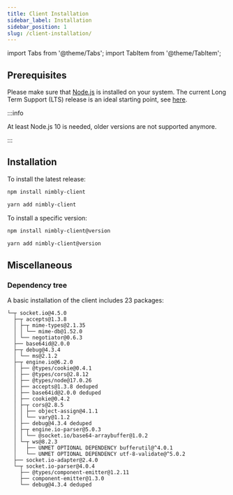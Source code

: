 ```yaml
---
title: Client Installation
sidebar_label: Installation
sidebar_position: 1
slug: /client-installation/
---
```


import Tabs from '@theme/Tabs';
import TabItem from '@theme/TabItem';

## Prerequisites

Please make sure that [Node.js](https://nodejs.org/en/) is installed on your system. The current Long Term Support (LTS) release is an ideal starting point, see [here](https://github.com/nodejs/Release#release-schedule).

:::info

At least Node.js 10 is needed, older versions are not supported anymore.

:::

## Installation

To install the latest release:

<Tabs groupId="pm">
  <TabItem value="npm" label="NPM" default>

```sh
npm install nimbly-client
```

  </TabItem>
  <TabItem value="yarn" label="Yarn">

```sh
yarn add nimbly-client
```
  </TabItem>
</Tabs>

To install a specific version:

<Tabs groupId="pm">
  <TabItem value="npm" label="NPM" default>

```sh
npm install nimbly-client@version
```

  </TabItem>
  <TabItem value="yarn" label="Yarn">

```sh
yarn add nimbly-client@version
```

  </TabItem>
</Tabs>

## Miscellaneous

### Dependency tree

A basic installation of the client includes 23 packages:

```
└─┬ socket.io@4.5.0
  ├─┬ accepts@1.3.8
  │ ├─┬ mime-types@2.1.35
  │ │ └── mime-db@1.52.0
  │ └── negotiator@0.6.3
  ├── base64id@2.0.0
  ├─┬ debug@4.3.4
  │ └── ms@2.1.2
  ├─┬ engine.io@6.2.0
  │ ├── @types/cookie@0.4.1
  │ ├── @types/cors@2.8.12
  │ ├── @types/node@17.0.26
  │ ├── accepts@1.3.8 deduped
  │ ├── base64id@2.0.0 deduped
  │ ├── cookie@0.4.2
  │ ├─┬ cors@2.8.5
  │ │ ├── object-assign@4.1.1
  │ │ └── vary@1.1.2
  │ ├── debug@4.3.4 deduped
  │ ├─┬ engine.io-parser@5.0.3
  │ │ └── @socket.io/base64-arraybuffer@1.0.2
  │ └─┬ ws@8.2.3
  │   ├── UNMET OPTIONAL DEPENDENCY bufferutil@^4.0.1
  │   └── UNMET OPTIONAL DEPENDENCY utf-8-validate@^5.0.2
  ├── socket.io-adapter@2.4.0
  └─┬ socket.io-parser@4.0.4
    ├── @types/component-emitter@1.2.11
    ├── component-emitter@1.3.0
    └── debug@4.3.4 deduped
```